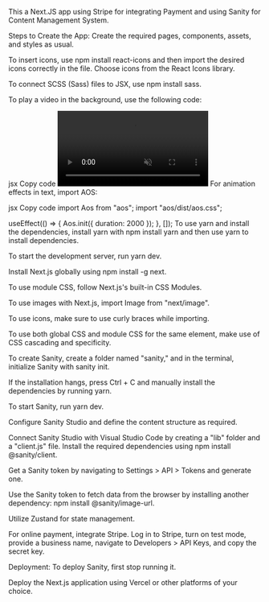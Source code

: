 This a Next.JS app using Stripe for integrating Payment and using Sanity for Content Management System.

Steps to Create the App:
Create the required pages, components, assets, and styles as usual.

To insert icons, use npm install react-icons and then import the desired icons correctly in the file. Choose icons from the React Icons library.

To connect SCSS (Sass) files to JSX, use npm install sass.

To play a video in the background, use the following code:

jsx
Copy code
<video src={video} muted autoPlay loop type="video/mp4"></video>
For animation effects in text, import AOS:

jsx
Copy code
import Aos from "aos";
import "aos/dist/aos.css";

useEffect(() => {
  Aos.init({ duration: 2000 });
}, []);
To use yarn and install the dependencies, install yarn with npm install yarn and then use yarn to install dependencies.

To start the development server, run yarn dev.

Install Next.js globally using npm install -g next.

To use module CSS, follow Next.js's built-in CSS Modules.

To use images with Next.js, import Image from "next/image".

To use icons, make sure to use curly braces while importing.

To use both global CSS and module CSS for the same element, make use of CSS cascading and specificity.

To create Sanity, create a folder named "sanity," and in the terminal, initialize Sanity with sanity init.

If the installation hangs, press Ctrl + C and manually install the dependencies by running yarn.

To start Sanity, run yarn dev.

Configure Sanity Studio and define the content structure as required.

Connect Sanity Studio with Visual Studio Code by creating a "lib" folder and a "client.js" file. Install the required dependencies using npm install @sanity/client.

Get a Sanity token by navigating to Settings > API > Tokens and generate one.

Use the Sanity token to fetch data from the browser by installing another dependency: npm install @sanity/image-url.

Utilize Zustand for state management.

For online payment, integrate Stripe. Log in to Stripe, turn on test mode, provide a business name, navigate to Developers > API Keys, and copy the secret key.

Deployment:
To deploy Sanity, first stop running it.

Deploy the Next.js application using Vercel or other platforms of your choice.
